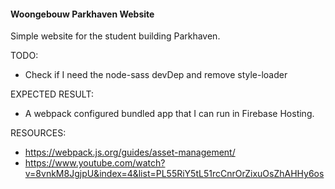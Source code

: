 #### Woongebouw Parkhaven Website

Simple website for the student building Parkhaven.

TODO:
- Check if I need the node-sass devDep and remove style-loader

EXPECTED RESULT:
- A webpack configured bundled app that I can run in Firebase Hosting.

RESOURCES:
- https://webpack.js.org/guides/asset-management/
- https://www.youtube.com/watch?v=8vnkM8JgjpU&index=4&list=PL55RiY5tL51rcCnrOrZixuOsZhAHHy6os
